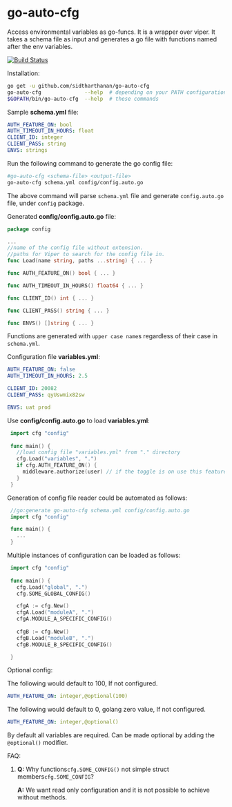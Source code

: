 # go-auto-cfg
Access environmental variables as go-funcs. It is a wrapper over viper. It takes a schema file as input and generates a go file with functions named after the env variables.

[![Build Status](https://travis-ci.org/sidtharthanan/go-auto-cfg.svg?branch=master)](https://travis-ci.org/sidtharthanan/go-auto-cfg)

Installation:
```bash
go get -u github.com/sidtharthanan/go-auto-cfg
go-auto-cfg              --help  # depending on your PATH configuration use either of
$GOPATH/bin/go-auto-cfg  --help  # these commands
```

Sample **schema.yml** file:
```yaml
AUTH_FEATURE_ON: bool
AUTH_TIMEOUT_IN_HOURS: float
CLIENT_ID: integer
CLIENT_PASS: string
ENVS: strings
```

Run the following command to generate the go config file:
```bash
#go-auto-cfg <schema-file> <output-file>
go-auto-cfg schema.yml config/config.auto.go
```
The above command will parse `schema.yml` file and generate `config.auto.go` file, under `config` package.

Generated **config/config.auto.go** file:
```go
package config

...
//name of the config file without extension.
//paths for Viper to search for the config file in.
func Load(name string, paths ...string) { ... }

func AUTH_FEATURE_ON() bool { ... }

func AUTH_TIMEOUT_IN_HOURS() float64 { ... }

func CLIENT_ID() int { ... }

func CLIENT_PASS() string { ... }

func ENVS() []string { ... }
```
Functions are generated with `upper case name`s regardless of their case in `schema.yml`.

Configuration file **variables.yml**:
```yaml
AUTH_FEATURE_ON: false
AUTH_TIMEOUT_IN_HOURS: 2.5

CLIENT_ID: 20082
CLIENT_PASS: qyUswmix82sw

ENVS: uat prod
```

Use **config/config.auto.go** to load **variables.yml**:
```go
 import cfg "config"
 
 func main() {
   //load config file "variables.yml" from "." directory
   cfg.Load("variables", ".")
   if cfg.AUTH_FEATURE_ON() {
     middleware.authorize(user) // if the toggle is on use this feature
   }
 }
```

Generation of config file reader could be automated as follows:

```go
 //go:generate go-auto-cfg schema.yml config/config.auto.go
 import cfg "config"

 func main() {
   ...
 }
```

Multiple instances of configuration can be loaded as follows:
```go
 import cfg "config"
 
 func main() {
   cfg.Load("global", ".")
   cfg.SOME_GLOBAL_CONFIG()

   cfgA := cfg.New()
   cfgA.Load("moduleA", ".")
   cfgA.MODULE_A_SPECIFIC_CONFIG()
   
   cfgB := cfg.New()
   cfgB.Load("moduleB", ".")
   cfgB.MODULE_B_SPECIFIC_CONFIG()

 }
```

Optional config:

The following would default to 100, If not configured.
```yaml
AUTH_FEATURE_ON: integer,@optional(100)
```
The following would default to 0, golang zero value, If not configured.
```yaml
AUTH_FEATURE_ON: integer,@optional()
```
By default all variables are required. Can be made optional by adding the `@optional()` modifier.

FAQ:
1. **Q:** Why functions`cfg.SOME_CONFIG()` not simple struct members`cfg.SOME_CONFIG`?

   **A:** We want read only configuration and it is not possible to achieve without methods.
